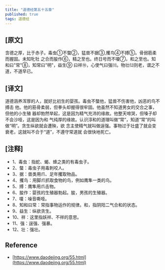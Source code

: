 ```yaml
---
title: "道德经第五十五章"
published: true
tags: 道德经
---
```


## [原文]

含德之厚，比于赤子。毒虫①不螫②，猛兽不据③,攫鸟④不搏⑤。骨弱筋柔而握固。未知牝牡
之合而朘作⑥，精之至也。终日号而不嗄⑦，和之至也。知和曰"常"⑧，知常曰"明"，益生⑨
曰祥⑩，心使气曰强⑾。物壮⑿则老，谓之不道，不道早已。

## [译文]

道德涵养浑厚的人，就好比初生的婴孩。毒虫不螫他，猛兽不伤害他，凶恶的鸟不搏击
他。他的筋骨柔弱，但拳头却握得很牢固。他虽然不知道男女的交合之事，但他的小生殖
器却勃然举起，这是因为精气充沛的缘故。他整天啼哭，但嗓子却不会沙哑，这是因为和
气纯厚的缘故。认识淳和的道理叫做“常”，知道“常”的叫做“明”。贪生纵欲就会遭殃，欲
念主使精气就叫做逞强。事物过于壮盛了就会变衰老，这就叫不合于“道”，不遵守常道就
会很快地死亡。

## [注释]

- 1、毒虫：指蛇、蝎、蜂之类的有毒虫子。
- 2、螫：毒虫子用毒刺咬人。
- 3、据：兽类用爪、足年攫取物品。
- 4、攫鸟：用脚爪抓取食物的鸟，例如鹰隼一类的鸟。
- 5、搏：鹰隼用爪击物。
- 6、朘作：婴孩的生殖器勃起。朘，男孩的生殖器。
- 7、嗄：噪音嘶哑。
- 8、知和曰常：常指事物运作的规律。和，指阴阳二气合和的状态。
- 9、益生：纵欲贪生。
- 10、祥：这里指妖祥、不祥的意思。
- 11、强：逞强、强暴。
- 12、壮：强壮。

## Reference

- [https://www.daodejing.org/55.html](https://www.daodejing.org/55.html)